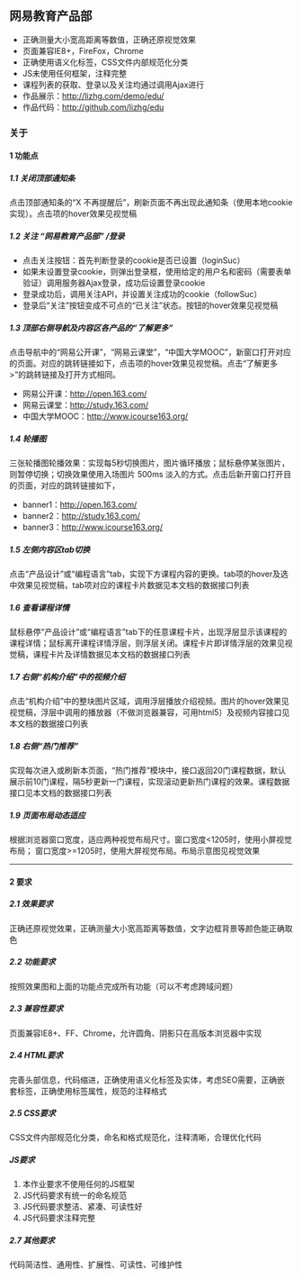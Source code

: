 ## 网易教育产品部

- 正确测量大小宽高距离等数值，正确还原视觉效果
- 页面兼容IE8+，FireFox，Chrome
- 正确使用语义化标签，CSS文件内部规范化分类
- JS未使用任何框架，注释完整
- 课程列表的获取、登录以及关注均通过调用Ajax进行
- 作品展示：http://lizhg.com/demo/edu/
- 作品代码：http://github.com/lizhg/edu


### 关于

#### 1 功能点

##### 1.1 关闭顶部通知条

点击顶部通知条的“X 不再提醒后”，刷新页面不再出现此通知条（使用本地cookie实现）。点击项的hover效果见视觉稿

##### 1.2 关注 “网易教育产品部” /登录

- 点击关注按钮：首先判断登录的cookie是否已设置（loginSuc）
- 如果未设置登录cookie，则弹出登录框，使用给定的用户名和密码（需要表单验证）调用服务器Ajax登录，成功后设置登录cookie
- 登录成功后，调用关注API，并设置关注成功的cookie（followSuc）
- 登录后“关注”按钮变成不可点的“已关注”状态。按钮的hover效果见视觉稿


##### 1.3 顶部右侧导航及内容区各产品的“了解更多”

点击导航中的“网易公开课”，“网易云课堂”，“中国大学MOOC”，新窗口打开对应的页面。对应的跳转链接如下，点击项的hover效果见视觉稿。点击“了解更多>”的跳转链接及打开方式相同。

- 网易公开课：http://open.163.com/
- 网易云课堂：http://study.163.com/
- 中国大学MOOC：http://www.icourse163.org/


##### 1.4 轮播图

三张轮播图轮播效果：实现每5秒切换图片，图片循环播放；鼠标悬停某张图片，则暂停切换；切换效果使用入场图片 500ms 淡入的方式。点击后新开窗口打开目的页面，对应的跳转链接如下，

- banner1：http://open.163.com/
- banner2：http://study.163.com/
- banner3：http://www.icourse163.org/


##### 1.5 左侧内容区tab切换

点击“产品设计”或“编程语言”tab，实现下方课程内容的更换。tab项的hover及选中效果见视觉稿，tab项对应的课程卡片数据见本文档的数据接口列表


##### 1.6 查看课程详情

鼠标悬停“产品设计”或“编程语言”tab下的任意课程卡片，出现浮层显示该课程的课程详情；鼠标离开课程详情浮层，则浮层关闭。课程卡片即详情浮层的效果见视觉稿，课程卡片及详情数据见本文档的数据接口列表


##### 1.7 右侧“机构介绍”中的视频介绍

点击“机构介绍”中的整块图片区域，调用浮层播放介绍视频。图片的hover效果见视觉稿，浮层中调用的播放器（不做浏览器兼容，可用html5）及视频内容接口见本文档的数据接口列表

##### 1.8 右侧“热门推荐”

实现每次进入或刷新本页面，“热门推荐”模块中，接口返回20门课程数据，默认展示前10门课程，隔5秒更新一门课程，实现滚动更新热门课程的效果。课程数据接口见本文档的数据接口列表


##### 1.9 页面布局动态适应

根据浏览器窗口宽度，适应两种视觉布局尺寸。窗口宽度<1205时，使用小屏视觉布局； 窗口宽度>=1205时，使用大屏视觉布局。布局示意图见视觉效果

---

#### 2 要求

##### 2.1 效果要求

正确还原视觉效果，正确测量大小宽高距离等数值，文字边框背景等颜色能正确取色

##### 2.2 功能要求

按照效果图和上面的功能点完成所有功能（可以不考虑跨域问题）


##### 2.3 兼容性要求

页面兼容IE8+、FF、Chrome，允许圆角、阴影只在高版本浏览器中实现

##### 2.4 HTML要求

完善头部信息，代码缩进，正确使用语义化标签及实体，考虑SEO需要，正确嵌套标签，正确使用标签属性，规范的注释格式

##### 2.5 CSS要求

CSS文件内部规范化分类，命名和格式规范化，注释清晰，合理优化代码

##### JS要求

1. 本作业要求不使用任何的JS框架
2. JS代码要求有统一的命名规范
3. JS代码要求整洁、紧凑、可读性好
4. JS代码要求注释完整

##### 2.7 其他要求

代码简洁性、通用性、扩展性、可读性、可维护性
